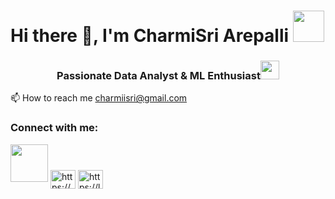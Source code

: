 # Hi there 👋, I'm CharmiSri Arepalli <img src="https://media.giphy.com/media/mGcNjsfWAjY5AEZNw6/giphy.gif" width="50">
<h3 align="center">Passionate Data Analyst & ML Enthusiast<img src="https://media.giphy.com/media/WUlplcMpOCEmTGBtBW/giphy.gif" width="30"> </h3>

📫 How to reach me charmiisri@gmail.com

<h3 align="left">Connect with me:</h3>
<p align="left">

<img src="https://media.giphy.com/media/LnQjpWaON8nhr21vNW/giphy.gif" width="60">
<a href="https://linkedin.com/in/https://www.linkedin.com/in/arepallicharmisri/" target="blank"><img align="center" src="https://raw.githubusercontent.com/rahuldkjain/github-profile-readme-generator/master/src/images/icons/Social/linked-in-alt.svg" alt="https://www.linkedin.com/in/arepallicharmisri/" height="30" width="40" /></a>
<a href="https://www.leetcode.com/https://leetcode.com/u/arepalli_charmisri/" target="blank"><img align="center" src="https://raw.githubusercontent.com/rahuldkjain/github-profile-readme-generator/master/src/images/icons/Social/leet-code.svg" alt="https://leetcode.com/u/arepalli_charmisri/" height="30" width="40" /></a>
</p>
